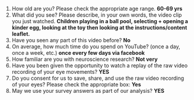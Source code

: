 1. How old are you? Please check the appropriate age range. **60-69 yrs**  
2. What did you see? Please describe, in your own words, the video clip you just watched. **Children playing in a ball pool, selecting + opening a kinder egg, looking at the toy then looking at the instructions/content leaflet.**  
3. Have you seen any part of this video before? **No**  
4. On average, how much time do you spend on YouTube? (once a day, once a week, etc.) **once every few days via facebook**  
5. How familiar are you with neuroscience research? **Not very**  
6. Have you been given the opportunity to watch a replay of the raw video recording of your eye movements? **YES**  
7. Do you consent for us to save, share, and use the raw video recording of your eyes? Please check the appropriate box: **Yes**  
8. May we use your survey answers as part of our analysis? **YES**  
